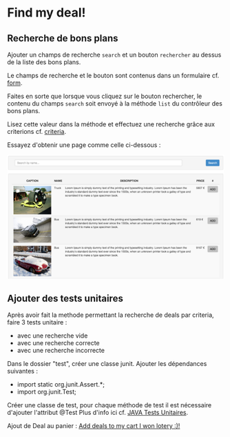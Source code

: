 # Find my deal!

## Recherche de bons plans

Ajouter un champs de recherche <code>search</code> et un bouton <code>rechercher</code> au dessus de la liste des bons plans.

Le champs de recherche et le bouton sont contenus dans un formulaire cf. [form](http://docs.grails.org/3.2.11/ref/Tags/form.html).

Faites en sorte que lorsque vous cliquez sur le bouton rechercher, le contenu du champs <code>search</code> soit envoyé à la méthode <code>list</code> du contrôleur des bons plans.

Lisez cette valeur dans la méthode et effectuez une recherche grâce aux criterions cf. [criteria](http://docs.grails.org/3.3.2/ref/Domain%20Classes/createCriteria.html).

Essayez d'obtenir une page comme celle ci-dessous :

![Alt text](https://github.com/larpomatic/larpo-deals/blob/master/hands-on/img/deal_list_criteria.png)

## Ajouter des tests unitaires

Après avoir fait la methode permettant la recherche de deals par criteria, faire 3 tests unitaire :
- avec une recherche vide
- avec une recherche correcte
- avec une recherche incorrecte

Dans le dossier "test", créer une classe junit.
Ajouter les dépendances suivantes :
- import static org.junit.Assert.*;
- import org.junit.Test;

Créer une classe de test, pour chaque méthode de test il est nécessaire d'ajouter l'attribut @Test
Plus d'info ici cf. [JAVA Tests Unitaires](https://openclassrooms.com/courses/les-tests-unitaires-en-java).

Ajout de Deal au panier : [Add deals to my cart I won lotery :)!](p4.md)
